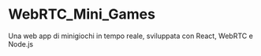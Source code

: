 # WebRTC_Mini_Games
Una web app di minigiochi in tempo reale, sviluppata con React, WebRTC e Node.js
